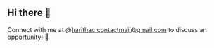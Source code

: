 ## Hi there 👋
Connect with me at @harithac.contactmail@gmail.com to discuss an opportunity! 🚀

<!--
✨ Thank you for stopping by! ✨  
I am an Innovator with 8+ years of engineering and consulting expertise, with a strong academic foundation in Machine learning ( M.Tech ). Currently contributing expertise to organizations while we identify Advanced Analytics and ML opportunities and deliver data-driven, decision-making, go-to-market solutions to existing operational framework dilemmas.

- 🔭 At work, I am spearheading the development of ML and data workflows in Google Cloud Platform (GCP), enhancing performance and scalability, by leveraging Vertex AI to orchestrate end-to-end ML pipelines and robust MLOps practices to ensure seamless deployment. I Craft and manage sophisticated CI/CD pipelines on GitHub, automating the lifecycle of machine learning applications from development to deployment.

- ⚡ I am keen about: Building solution on LLM models to learn discuss more about GenAI developments!
- 📫 How to reach me: @harithac.contactmail@gmail.com and https://www.linkedin.com/in/haritha-c-7416b0123/
- ⚡ Fun fact: I learned swimming from Youtube!


- Tech domains🧘:          
  - ML, MLOps, Data Science, Statistical analysis, Advanced stat techniques,
  software and data engineering

  Cloud 🌨️:               
  GCP | Azure, ADLS, Databricks | AWS, EC2, Lambda|

  MLOps 🥷:              
  Azure DevOps, GitHub actions, MLFlow, Docker, ML pipeline design and dev, 
  workflow Orchestration, Product deployments
  
  GCP 👩‍💻 :               
  Vertex AI, Cloudrun, Kubeflow pipelines, Bigquery, Redis Memorystore, Traces
  
  Development🔌 :  
  Python | pySpark | R | SparkR | SQL | C++ | yaml and shell scripting 
  
  Deep learning🌋:  
  Keras & Tensorflow models/networks | Computer vision, Document extraction(CV), Image processing, Object detection | Chatbots
  
  Data🤹:
  ADLS, MongoDB, Redis, AlloyDB, DBFS, GCS, DBT CLI & cloud
  
  Viz 💹:                    
  PowerBI | Qlikview| Tableau
  
  DSA🧠:  
  Arrays, Recursion, Sliding window algorithms, Heaps, Binary search, Trees and Graphs, DFS & BFS
  
  GenAI : OpenAI, LangChain, Huggingface

-->
